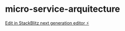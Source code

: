 # micro-service-arquitecture

[Edit in StackBlitz next generation editor ⚡️](https://stackblitz.com/~/github.com/Alejandro906/micro-service-arquitecture)
